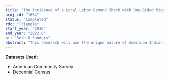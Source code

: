 ```yaml
---
title: "The Incidence of a Local Labor Demand Shock with One-Sided Migration: American Indian-Owned Casino Gaming"
proj_id: "1664"
status: "Completed"
rdc: "Triangle"
start_year: "2016"
end_year: "2022.0"
pi: "Seth G Sanders"
abstract: "This research will use the unique nature of American Indian reservations, which constitute clearly defined local labor markets, to produce estimates describing how labor markets, housing markets, and migration respond to labor demand shocks in the context of limited in-migration. Labor demand shocks in the context of this study will be the opening of various American Indian-owned casino gaming operations on reservations over the past 35 years across the United States. Restricted-access American Community Survey (ACS) and Decennial Census data are used to test a model of spatial equilibrium with one-sided migration. The estimates will provide evidence on whether place-based development interventions can be effective in economically lagging localities, as well as the extent to which such interventions impose unanticipated externalities (positive or negative) on the surrounding economy. This research will also examine the fluidity of racial identification among American Indian and Alaska Native (AIAN) populations."
---
```


**Datasets Used:**

  - American Community Survey 
  - Decennial Census 

